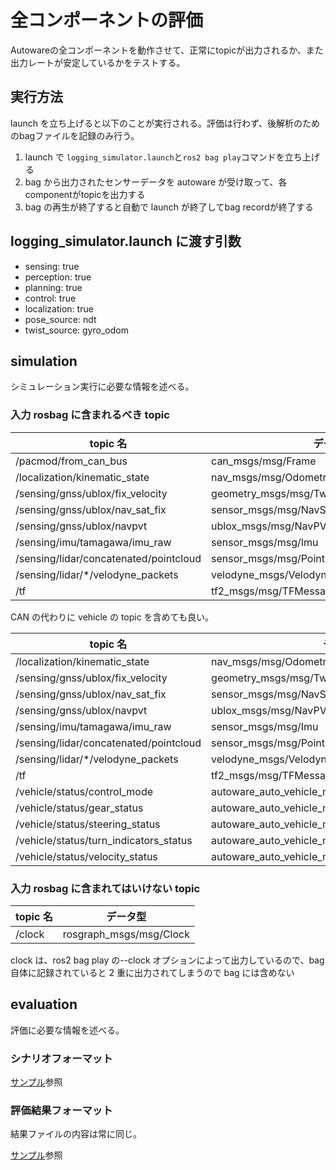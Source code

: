 # 全コンポーネントの評価

Autowareの全コンポーネントを動作させて、正常にtopicが出力されるか、また出力レートが安定しているかをテストする。

## 実行方法

launch を立ち上げると以下のことが実行される。評価は行わず、後解析のためのbagファイルを記録のみ行う。

1. launch で `logging_simulator.launch`と`ros2 bag play`コマンドを立ち上げる
2. bag から出力されたセンサーデータを autoware が受け取って、各componentがtopicを出力する
3. bag の再生が終了すると自動で launch が終了してbag recordが終了する

## logging_simulator.launch に渡す引数

- sensing: true
- perception: true
- planning: true
- control: true
- localization: true
- pose_source: ndt
- twist_source: gyro_odom

## simulation

シミュレーション実行に必要な情報を述べる。

### 入力 rosbag に含まれるべき topic

| topic 名                               | データ型                                     |
| -------------------------------------- | -------------------------------------------- |
| /pacmod/from_can_bus                   | can_msgs/msg/Frame                           |
| /localization/kinematic_state          | nav_msgs/msg/Odometry                        |
| /sensing/gnss/ublox/fix_velocity       | geometry_msgs/msg/TwistWithCovarianceStamped |
| /sensing/gnss/ublox/nav_sat_fix        | sensor_msgs/msg/NavSatFix                    |
| /sensing/gnss/ublox/navpvt             | ublox_msgs/msg/NavPVT                        |
| /sensing/imu/tamagawa/imu_raw          | sensor_msgs/msg/Imu                          |
| /sensing/lidar/concatenated/pointcloud | sensor_msgs/msg/PointCloud2                  |
| /sensing/lidar/\*/velodyne_packets     | velodyne_msgs/VelodyneScan                   |
| /tf                                    | tf2_msgs/msg/TFMessage                       |

CAN の代わりに vehicle の topic を含めても良い。

| topic 名                               | データ型                                            |
| -------------------------------------- | --------------------------------------------------- |
| /localization/kinematic_state          | nav_msgs/msg/Odometry                               |
| /sensing/gnss/ublox/fix_velocity       | geometry_msgs/msg/TwistWithCovarianceStamped        |
| /sensing/gnss/ublox/nav_sat_fix        | sensor_msgs/msg/NavSatFix                           |
| /sensing/gnss/ublox/navpvt             | ublox_msgs/msg/NavPVT                               |
| /sensing/imu/tamagawa/imu_raw          | sensor_msgs/msg/Imu                                 |
| /sensing/lidar/concatenated/pointcloud | sensor_msgs/msg/PointCloud2                         |
| /sensing/lidar/\*/velodyne_packets     | velodyne_msgs/VelodyneScan                          |
| /tf                                    | tf2_msgs/msg/TFMessage                              |
| /vehicle/status/control_mode           | autoware_auto_vehicle_msgs/msg/ControlModeReport    |
| /vehicle/status/gear_status            | autoware_auto_vehicle_msgs/msg/GearReport           |
| /vehicle/status/steering_status        | autoware_auto_vehicle_msgs/SteeringReport           |
| /vehicle/status/turn_indicators_status | autoware_auto_vehicle_msgs/msg/TurnIndicatorsReport |
| /vehicle/status/velocity_status        | autoware_auto_vehicle_msgs/msg/VelocityReport       |

### 入力 rosbag に含まれてはいけない topic

| topic 名 | データ型                |
| -------- | ----------------------- |
| /clock   | rosgraph_msgs/msg/Clock |

clock は、ros2 bag play の--clock オプションによって出力しているので、bag 自体に記録されていると 2 重に出力されてしまうので bag には含めない

## evaluation

評価に必要な情報を述べる。

### シナリオフォーマット

[サンプル](https://github.com/tier4/driving_log_replayer_v2/blob/develop/sample/all_components.yaml)参照

### 評価結果フォーマット

結果ファイルの内容は常に同じ。

[サンプル](https://github.com/tier4/driving_log_replayer_v2/blob/develop/sample/all_components/result.json)参照
